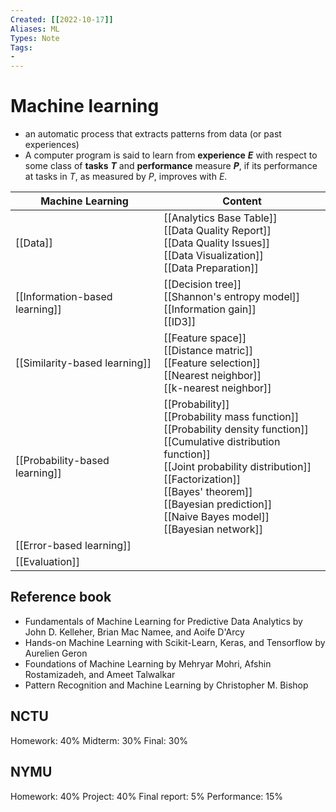 ```yaml
---
Created: [[2022-10-17]]
Aliases: ML
Types: Note
Tags: 
- 
---
```

# Machine learning
- an automatic process that extracts patterns from data (or past experiences)
- A computer program is said to learn from **experience** ***E*** with respect to some class of **tasks** ***T*** and **performance** measure ***P***, if its performance at tasks in *T*, as measured by  *P*, improves with *E*. 

| Machine Learning               | Content                                                                                                                                                                                                                                                                                   |
| ------------------------------ | ----------------------------------------------------------------------------------------------------------------------------------------------------------------------------------------------------------------------------------------------------------------------------------------- |
| [[Data]]                       | [[Analytics Base Table]]<br>[[Data Quality Report]]<br>[[Data Quality Issues]]<br>[[Data Visualization]]<br>[[Data Preparation]]                                                                                                                                                          |
| [[Information-based learning]] | [[Decision tree]]<br>[[Shannon's entropy model]]<br>[[Information gain]]<br>[[ID3]]                                                                                                                                                                                                       |
| [[Similarity-based learning]]  | [[Feature space]]<br>[[Distance matric]]<br>[[Feature selection]]<br>[[Nearest neighbor]]<br>[[k-nearest neighbor]]                                                                                                                                                                       |
| [[Probability-based learning]] | [[Probability]]<br>[[Probability mass function]]<br>[[Probability density function]]<br>[[Cumulative distribution function]]<br>[[Joint probability distribution]]<br>[[Factorization]]<br>[[Bayes' theorem]]<br>[[Bayesian prediction]]<br>[[Naive Bayes model]]<br>[[Bayesian network]] |
| [[Error-based learning]]       |                                                                                                                                                                                                                                                                                           |
| [[Evaluation]]                 |                                                                                                                                                                                                                                                                                           |

## Reference book
- Fundamentals of Machine Learning for Predictive Data Analytics by John D. Kelleher, Brian Mac Namee, and Aoife D'Arcy
- Hands-on Machine Learning with Scikit-Learn, Keras, and Tensorflow by Aurelien Geron
- Foundations of Machine Learning by Mehryar Mohri, Afshin Rostamizadeh, and Ameet Talwalkar
- Pattern Recognition and Machine Learning by Christopher M. Bishop

## NCTU
Homework: 40%
Midterm: 30%
Final: 30%

## NYMU
Homework: 40%
Project: 40%
Final report: 5%
Performance: 15%





